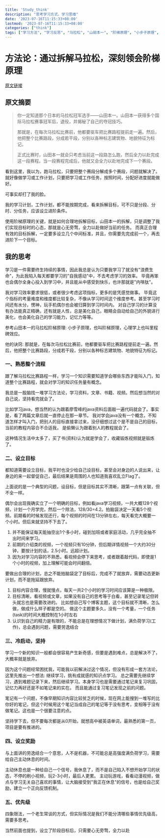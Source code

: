 ```yaml
---
title: 'Study_think'
description: "思考学习方式，学习思维"
date: '2023-07-16T11:15:33+08:00'
lastmod: '2023-07-16T11:15:33+08:00'
categories: ["think"]
tags: ["学习方法", "学习反思", "马拉松", "山田本一", "阶梯原理", "小步子原理", "里程碑效应"]
---
```


# 方法论：通过拆解马拉松，深刻领会阶梯原理

[原文链接](https://www.jianshu.com/p/f61df42ba6cb)

## 原文摘要

> 你一定知道那个日本的马拉松冠军选手——山田本一。山田本一获得多个国际马拉松赛事冠军后，退役，并揭秘了自己的夺冠技巧。
>
> 那就是，在每次马拉松比赛前，他都要驱车把比赛路程提前走一遍。然后，他把整个比赛路段，分成若干段，分别以各种标志建筑物、地貌特征为标记。
>
> 正式比赛时，山田本一就会只考虑当前这一段路怎么跑，然后全力以赴完成这一段赛程。当一段赛程完成后，他就又会全力以赴地完成下一个赛段。

看到这里，我以为，跑马拉松，只要把整个赛段分解成多个赛段，问题就解决了。就好像做学习或工作计划，只要把学习或工作任务，按照时间，分配好进度就能做好。

可事实却打了我的脸。

我的学习计划，工作计划，都不能按期完成，看来拆解目标，可不只是分段、分时、分任务，应该设立进阶条件。

使用阶梯原理的关键，就是如何合理地拆解目标，山田本一的拆解，只是调整了我们实现目标时的心态，那就是心无旁骛，全力以赴做好当前的任务。
而真正合理有效的目标拆解，一定要多设立几个中间标准，并且，你需要先完成前一个，再去进阶下一个目标。

## 我的思考

学习是一件需要终生持续的事情，因此我总是认为只要我学习了就没有"浪费生命"，为此我陷入每天都要学习的"自我感动"中，不去考虑学习的效率。
毕竟再笨也会偶尔全身心投入到学习中，并且能从中感受到快乐，也许那就是"内啡肽"。

我对学习效率要求很低，或者很少考虑这项指标，更多的是凭感觉做事。
毕竟这个指标的考量难度和维度都比较复杂，不像从学习时间这个维度参考。甚至学习时间还有水分，愣神，玩手机偶尔也会被归算到学习时间内。
对自己学习的计算没有办法能真正精确，还有就是人性，总是美化自己，眼睛会自动给自己的外貌进行美化，也会美化自己的学习能力，记忆力等等。

参考山田本一的马拉松阶梯原理: 小步子原理，也叫阶梯原理，心理学上也叫里程碑效应。

他的诀窍: 那就是，在每次马拉松比赛前，他都要驱车把比赛路程提前走一遍。然后，他把整个比赛路段，分成若干段，分别以各种标志建筑物、地貌特征为标记。

### 一、熟悉整个流程

跟了解马拉松比赛路程一样，学习一个知识需要知道学会哪些东西才能叫入门，知道整个比赛路程，就会对学习的知识任务量有概念。

我总是一股脑找一堆学习方法论，学习资料，文章、书籍、视频。然后想当然的对自己说，坚持看完就会了。

比如学习java，想当然的认为跟着廖雪峰的java资料后面敲一遍代码就会了。事实是，看了两篇文章后就一直停止在那一章节。
我对学会java没有一个概念，不知道怎样才叫入门，把别人的目标直接拿过来，没仔细想过这个是不是自己的目标，当前的教程内容合不合适我，
是偷懒认为跟着别人的教程就会了。

这种情况生活中太多了，买了书(资料)认为就是学会了，收藏锻炼视频就是锻炼了。

### 二、设立目标

都知道需要设立目标，我平时也没少给自己设目标，甚至会对身边的人说出来，让身边的来一起督促自己，最后结果是周围的人也知道我喜欢乱立Flag了。

上面说的是一个典型的问题，设目标，但是目标其实不清晰，跟第一点有关联，但不全一样。

偶尔会出现我确实立了一个明确的目标，例如看java学习视频，一共大概128个视频，计划一个月学完，然后一个除法，128/30=4.2。拍脑袋决定一天看5个视频。前期看的时候发现还行，每个视频的时间在13分钟左右，每天看完大概要一个小时。但后来就坚持不下去了。
1. 并不能保证每天能抽空出1个多小时，碰到加班或者家庭活动，几乎完全抽不出时间来学习。
2. 前期的介绍类的视频，一个视频只有10分钟，但后期详情视频一个大约30分钟，要按计划的话，2.5小时。远超计划。
3. 因为对学习内容的不熟悉，看视频会停下来思考，或者跟着敲代码，即使是1个小时的视频，加上理解可能会时间翻倍。

要做出合理的计划，总之不能拍脑袋定了目标后，完成不了就放弃，需要动态更新计划，而不是拖延跟放弃。
1. 目标内容合理，慢就慢点，每天一共2个小时的学习时间应该算是一种极限。
2. 目标清晰，看视频或文章，如果没有自己的思考等于白看，甚至记录笔记但转头就忘也是需要改进的。
比如想自己写个博客主题，这个目标就不清晰，怎么做，做成什么样子都是空的。
做这个主题要多久，没有一个考量，一个任务(task)的时间大概控制在1小时左右
3. 认识到自己的精力是有限的，不能总是在理想情况下做计划，满负荷学习(工作)，总会遇到问题，需要劳逸结合

### 三、冷启动，坚持

学习一个新的知识一般都会很容易产生新奇感，但要是遇到难点，总是解决不了，大概率就是放弃。

因为这个问题经常困扰我，可能我以前解决过这个情况，但没有形成一套方法论，这里先推出一个想法: 继续学习，挑有成就感的知识点学习。
总之需要先继续学习，遇到难题记录下来，然后继续学习。本身学习也是需要通过笔记来复习巩固，记忆力再好还是不如笔记来的实在。
而且能通过复习笔记发现之前的问题。

笔记有一个问题，不像早期知识内容比较贫乏的时候，现在网上能搜到一堆写的比你好的笔记，但这个时候用这个笔记当成自己的笔记等于没有思考，变相等于没有做笔记。这也是一个很要注意的点。

坚持学下去，但不要每次都是从0开始，就想高中被英语单词，最熟悉的第一页，项目是要有推进的。

### 四、设立奖励

与上面讲的劳逸结合一个意思，人不是机器，不可能总是高强度满负荷学习，需要给自己主动休息的时间。

主动休息也是一种给自己一个信号，我休息了，而不是自己陷入不想开始学习的状态，不停的刷小视频，玩2-3小时，最后人更累。
主动玩游戏，看看动漫视频，做点与学习无关自己喜欢的事情，让大脑接受到"我正在休息"的信号，也是给自己奖励，建立一个正向反馈机制。

### 五、优先级

四象限法，一个老生常谈的方式，但实际情况是我们不能分清哪些事情优先级高，需要多思考。

当然前面也提到，设立了阶段目标后，只需要心无旁骛，全力以赴


